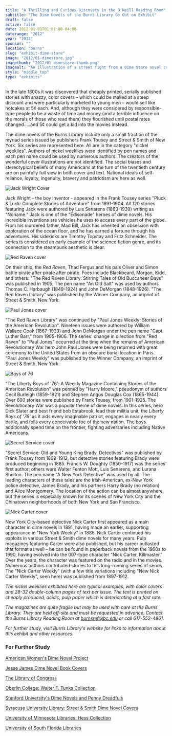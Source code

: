 ```yaml
---
title: "A Thrilling and Curious Discovery in the O'Neill Reading Room"
subtitle: "The Dime Novels of the Burns Library Go Out on Exhibit"
draft: false
active: false
date: 2012-01-01T01:01:00-04:00
daterange: "2012"
year: "2012"
sponsor: ""
location: "burns"
slug: "exhibit-dime-store"
image: "2012/01-dimestore.jpg"
imagethumb: "2012/01-dimestore-thumb.png"
imagealt: "An illustration of a street fight from a Dime Store novel cover"
style: "middle_top"
type: "exhibits"
---
```



<p>In the late 1800s it was discovered that cheaply printed, serially   published stories with snazzy, color covers – which could be mailed at a   steep discount and were particularly marketed to young men – would sell   like hotcakes at 5¢ each. And, although they were considered by   responsible-type people to be a waste of time and money (and a terrible   influence on the morals of those who read them) they flourished until   postal rates changed…..and 5¢ could get a kid into the movies instead.</p>
  
<p>The dime novels of the Burns Library include only a small fraction of   the myriad series issued by publishers Frank Tousey and Street &amp;   Smith of New York. Six series are represented here. All are in the   category &quot;nickel weeklies&quot;. Authors of nickel weeklies were identified   by pen names and each pen name could be used by numerous authors. The   creators of the wonderful cover illustrations are not identified. The   social biases and stereotypical beliefs of many Americans at the turn of   the twentieth century are on painfully full view in both cover and   text. National ideals of self-reliance, loyalty, ingenuity, bravery and   patriotism are here as well.</p>

<img title="Jack Wright Cover" alt="Jack Wright Cover" src="https://library.bc.edu/images/exhibits/burns/2012/01-dimestore-jack.jpg" class="float_left" />
  
 <p>Jack   Wright - the boy inventor - appeared in the Frank Tousey series &quot;Pluck   &amp; Luck: Complete Stories of Adventure&quot; from 1891-1904. All 120   stories featuring Jack were authored by Luis Senarens (1863-1939)   writing as &quot;Noname.&quot; Jack is one of the &quot;Edisonade&quot; heroes of dime   novels. His incredible inventions are vehicles he uses to access every   part of the globe. From his murdered father, Mad Bill, Jack has   inherited an obsession with exploration of the ocean floor, and he has   earned a fortune through his adventures. His sidekicks are Timothy   Topstay and Fritz Schneider. The series is considered an early example   of the science fiction genre, and its connection to the steampunk   aesthetic is clear.</p>
  
<img title="Red Raven cover" alt="Red Raven cover" src="https://library.bc.edu/images/exhibits/burns/2012/01-dimestore-red.jpg" class="float_right"  />
  
<p>On their ship, the <em>Red Raven</em>,   Thad Fergus and his pals Oliver and Simon battle pirate after pirate   after pirate. Foes include Blackbeard, Morgan, Kidd, and others. &quot;The   Red Raven Library: Stirring Tales of Old Buccaneer Days&quot; was published   in 1905. The pen name &quot;An Old Salt&quot; was used by authors Thomas C.   Harbaugh (1849-1924) and John DeMorgan (1848-1926). &quot;The Red Raven   Library&quot; was published by the Winner Company, an imprint of Street &amp;   Smith, New York.</p>
  
<img title="Paul Jones cover" alt="Paul Jones cover" src="https://library.bc.edu/images/exhibits/burns/2012/01-dimestore-jones.jpg" class="float_left" />
  
 <p>&quot;The   Red Raven Library&quot; was continued by &quot;Paul Jones Weekly: Stories of the   American Revolution&quot;. Nineteen issues were authored by William Wallace   Cook (1867-1933) and John DeMorgan under the pen name &quot;Capt. Luther   Barr,&quot; from 1905-1906. The series' change in direction from &quot;Red Raven&quot;   to &quot;Paul Jones&quot; occurred at the time when the remains of American   Revolutionary War hero John Paul Jones were being returned with great   ceremony to the United States from an obscure burial location in Paris.   &quot;Paul Jones Weekly&quot; was published by the Winner Company, an imprint of   Street &amp; Smith, New York.</p>
  
<img title="Boys of 76" alt="Boys of 76" src="https://library.bc.edu/images/exhibits/burns/2012/01-dimestore-boys.jpg" class="float_right" />
  
 <p>&quot;The   Liberty Boys of '76': A Weekly Magazine Containing Stories of the   American Revolution&quot; was penned by &quot;Harry Moore,&quot; pseudonym of authors   Cecil Burleigh (1859-1921) and Stephen Angus Douglas Cox (1865-1944).   Over 600 stories were published by Frank Tousey, from 1901-1925. The   Revolutionary War was a popular theme of dime novels. In this series,   hero Dick Slater and best friend bob Estabrook, lead their militia unit,   the <em>Liberty Boys of '76'</em> as it aids every imaginable patriot,   engages in nearly every battle, and foils every conceivable foe of the   new nation. The boys additionally spend time on the frontier, fighting   adversaries including Native Americans.</p>
 
<img title="Secret Service cover" alt="Secret Service cover" src="https://library.bc.edu/images/exhibits/burns/2012/01-dimestore-secret.jpg" class="float_left" />
  
 <p>&quot;Secret   Service: Old and Young King Brady, Detectives&quot; was published by Frank   Tousey from 1899-1912, but detective stories featuring Brady were   produced beginning in 1885. Francis W. Doughty (1850-1917) was the   series' first author; others were Walter Fenton Mott, Luis Senarens, and   Lurana Shelton. The pen name &quot;A New York Detective&quot; was used by all.   The leading characters of these tales are the Irish-American, ex-New   York police detective, James Brady, and his partners Harry Brady (no   relation) and Alice Montgomery. The location of the action can be almost   anywhere, but the series is especially known for its scenes of New York   City and the Chinatown neighborhoods of both New York and San   Francisco.</p>
  
<img title="Nick Carter cover" alt="Nick Carter cover" src="https://library.bc.edu/images/exhibits/burns/2012/01-dimestore-nick.jpg" class="float_right" />
  
<p>New   York City-based detective Nick Carter first appeared as a main   character in dime novels in 1891, having made an earlier, supporting   appearance in &quot;New York Weekly&quot; in 1886. Nick Carter continued his   exploits in various Street &amp; Smith dime novels for many years. Pulp   magazines featuring Carter were also published, but his career outlasted   that format as well – he can be found in paperback novels from the   1960s to 1990, having evolved into the 007-type character &quot;Nick Carter,   Killmaster.&quot;  Over the years, the character was featured on the radio   and in the movies. Numerous authors contributed stories to this   long-running series of series. The &quot;Nick Carter Weekly&quot; (with a few   title variations including &quot;New Nick Carter Weekly&quot;, seen here) was   published from 1897-1912.</p>
  
<p><em>The nickel weeklies exhibited here are typical examples, with   color covers and 28-32 double-column pages of text per issue. The text   is printed on cheaply produced, acidic, pulp paper which is   deteriorating at a fast rate.</em></p>

<p><em>The magazines are quite fragile but may be used with care at the   Burns Library. They are held off-site and must be requested in advance.   Contact the Burns Library Reading Room at <a href="mailto:burnsref@bc.edu">burnsref@bc.edu</a> or call 617-552-4861.</em></p>

<p><em>For further study, visit Burns Library's website for links to information about this exhibit and other resources.</em></p>

<h3>For Further Study</h3>
<p><a href="http://chnm.gmu.edu/dimenovels/archives.html">American Women's Dime Novel Project</a></p>
<p><a href="http://apps.carleton.edu/digitalcollections/dimenovels/">Jesse James Dime Novel Book Covers</a></p>
<p><a href="http://www.loc.gov/exhibits/treasures/tri015.html">The Library of Congress</a></p>
<p><a href="http://www.oberlin.edu/library/special/dime_novels.html">Oberlin College: Walter F. Tunks Collection</a></p>
<p><a href="http://www-sul.stanford.edu/depts/dp/pennies/">Stanford University's Dime Novels and Penny Dreadfuls</a></p>
<p><a href="http://library.syr.edu/find/scrc/collections/diglib/streetsmith.php">Syracuse University Library: Street &amp; Smith Dime Novel Covers</a></p>
<p><a href="http://special.lib.umn.edu/clrc/hess/hess_dimenovels_pdf.php">University of Minnesota Libraries: Hess Collection</a></p>
<p><a href="http://www.lib.usf.edu/special-collections/childrens-young-adult-literature/dime-novels/">University of South Florida Libraries</a></p>


